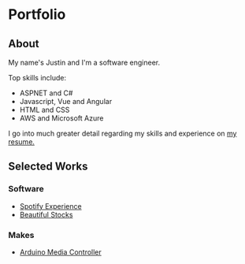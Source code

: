 # Portfolio

## About
My name's Justin and I'm a software engineer. 

Top skills include:
* ASPNET and C#
* Javascript, Vue and Angular
* HTML and CSS
* AWS and Microsoft Azure


I go into much greater detail regarding my skills and experience on 
[my resume.](./Resume.md)


## Selected Works

### Software
* [Spotify Experience](./Projects/SpotifyExperience.md)
* [Beautiful Stocks](./Projects/SpotifyExperience.md)

### Makes
* [Arduino Media Controller](./Projects/ArduinoMediaController.md)